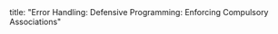 <frontmatter>
title: "Error Handling: Defensive Programming: Enforcing Compulsory Associations"
</frontmatter>

<include src="unit-inPage-asFlat.md" boilerplate />